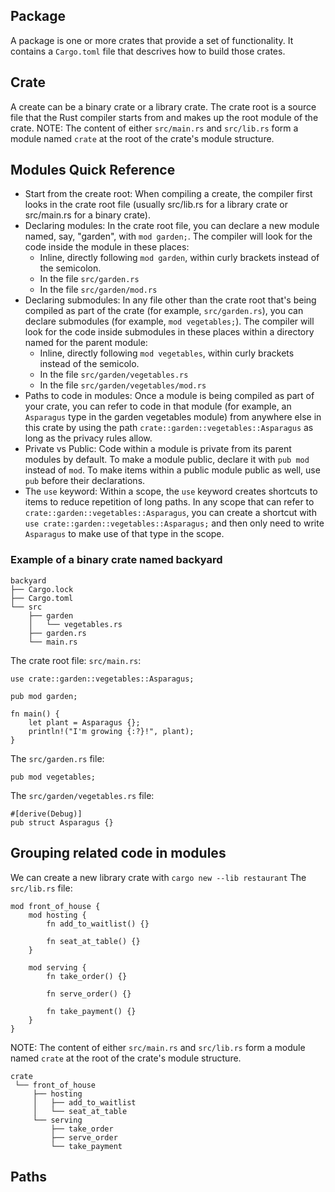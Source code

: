 ## Package
A package is one or more crates that provide a set of functionality.
It contains a `Cargo.toml` file that descrives how to build those crates.

## Crate
A create can be a binary crate or a library crate.
The crate root is a source file that the Rust compiler starts from and makes up the root module of the crate.
NOTE: The content of either `src/main.rs` and `src/lib.rs` form a module named `crate` at the root of the crate's module structure.

## Modules Quick Reference
* Start from the create root: When compiling a create, the compiler first looks in the crate root file (usually src/lib.rs for a library crate or src/main.rs for a binary crate).
* Declaring modules: In the crate root file, you can declare a new module named, say, "garden", with `mod garden;`. The compiler will look for the code inside the module in these places:
    * Inline, directly following `mod garden`, within curly brackets instead of the semicolon.
    * In the file `src/garden.rs`
    * In the file `src/garden/mod.rs`
* Declaring submodules: In any file other than the crate root that's being compiled as part of the crate (for example, `src/garden.rs`), you can declare submodules (for example, `mod vegetables;`). The compiler will look for the code inside submodules in these places within a directory named for the parent module:
    * Inline, directly following `mod vegetables`, within curly brackets instead of the semicolo.
    * In the file `src/garden/vegetables.rs`
    * In the file `src/garden/vegetables/mod.rs`
* Paths to code in modules: Once a module is being compiled as part of your crate, you can refer to code in that module (for example, an `Asparagus` type in the garden vegetables module) from anywhere else in this crate by using the path `crate::garden::vegetables::Asparagus` as long as the privacy rules allow.
* Private vs Public: Code within a module is private from its parent modules by default. To make a module public, declare it with `pub mod` instead of `mod`. To make items within a public module public as well, use `pub` before their declarations.
* The `use` keyword: Within a scope, the `use` keyword creates shortcuts to items to reduce repetition of long paths. In any scope that can refer to `crate::garden::vegetables::Asparagus`, you can create a shortcut with `use crate::garden::vegetables::Asparagus;` and then only need to write `Asparagus` to make use of that type in the scope.

### Example of a binary crate named backyard
```
backyard
├── Cargo.lock
├── Cargo.toml
└── src
    ├── garden
    │   └── vegetables.rs
    ├── garden.rs
    └── main.rs
```

The crate root file: `src/main.rs`:
```
use crate::garden::vegetables::Asparagus;

pub mod garden;

fn main() {
    let plant = Asparagus {};
    println!("I'm growing {:?}!", plant);
}
```

The `src/garden.rs` file:
```
pub mod vegetables;
```

The `src/garden/vegetables.rs` file:
```
#[derive(Debug)]
pub struct Asparagus {}
```

## Grouping related code in modules
We can create a new library crate with `cargo new --lib restaurant`
The `src/lib.rs` file:
```
mod front_of_house {
    mod hosting {
        fn add_to_waitlist() {}

        fn seat_at_table() {}
    }

    mod serving {
        fn take_order() {}

        fn serve_order() {}

        fn take_payment() {}
    }
}
```

NOTE: The content of either `src/main.rs` and `src/lib.rs` form a module named `crate` at the root of the crate's module structure.

```
crate
 └── front_of_house
     ├── hosting
     │   ├── add_to_waitlist
     │   └── seat_at_table
     └── serving
         ├── take_order
         ├── serve_order
         └── take_payment

```

## Paths
